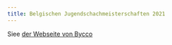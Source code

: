 ```yaml
---
title: Belgischen Jugendschachmeisterschaften 2021
---
```



Siee [der Webseite von Bycco](https://www.bycco.be)